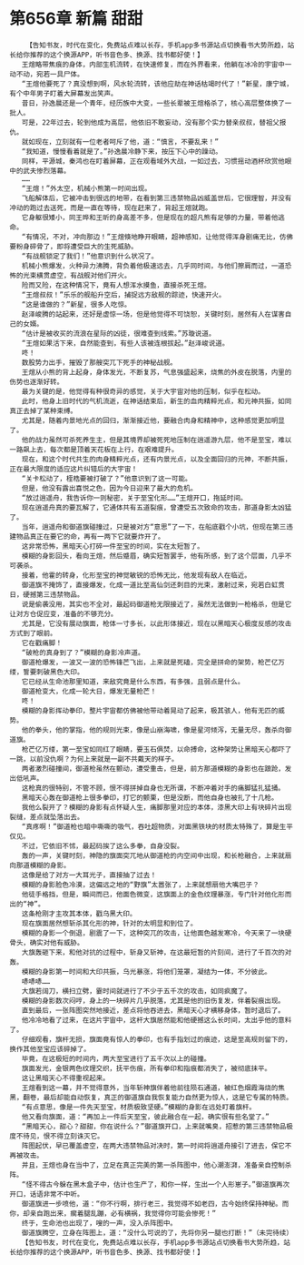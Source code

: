 # 第656章 新篇 甜甜
        【告知书友，时代在变化，免费站点难以长存，手机app多书源站点切换看书大势所趋，站长给你推荐的这个换源APP，听书音色多、换源、找书都好使！】
       王煊略带焦痕的身体，内部生机流转，在快速修复，而在外界看来，他躺在冰冷的宇宙中一动不动，宛若一具尸体。
       “王煊他要死了？真没想到啊，风水轮流转，该他应劫在神话枯竭时代了！”新星，康宁城，有个中年男子盯着大屏幕发出笑声。
       昔日，孙逸晨还是一个青年，经历族中大变，一些长辈被王煊格杀了，核心高层整体换了一批人。
       可是，22年过去，轮到他成为高层，他依旧不敢妄动，没有那个实力替亲叔叔，替祖父报仇。
       就如现在，立刻就有一位老者呵斥了他，道：“慎言，不要乱来！”
       “我知道，慢慢看着就是了。”孙逸晨冷静下来，按压下心中的躁动。
       同样，平源城，秦鸿也在盯着屏幕，正在观看域外大战，一如过去，习惯摇动酒杯欣赏他眼中的武夫惨烈落幕。
       ……
       “王煊！”外太空，机械小熊第一时间出现。
       飞船解体后，它被冲击到很远的地带，在看到第三违禁物品凶威盖世后，它很理智，并没有冲动的跑过去送死，而是一直在等待，现在赶来了，背起王煊就跑。
       它身躯很矮小，同王晔和王昕的身高差不多，但是现在的超凡熊有足够的力量，带着他逃命。
       “有情况，不对，冲向那边！”王煊倏地睁开眼睛，超神感知，让他觉得浑身剧痛无比，仿佛要粉身碎骨了，即将遭受巨大的生死威胁。
       “有战舰锁定了我们！”他意识到什么状况了。
       机械小熊爆发，火种异力沸腾，背负着他极速远去，几乎同时间，与他们擦肩而过，一道恐怖的光束横贯虚空，有战舰对他们开火。
       险而又险，在这种情况下，竟有人想浑水摸鱼，直接杀死王煊。
       “王煊叔叔！”乐乐的舰船升空后，捕捉远方敌舰的踪迹，快速开火。
       “这是谁做的？”新星，很多人吃惊。
       赵泽峻腾的站起来，还好是虚惊一场，但是他觉得不可饶恕，关键时刻，居然有人在谋害自己的女婿。
       “估计是被收买的流浪在星际的凶徒，很难查到线索。”苏璇说道。
       “王煊如果活下来，自然能查到，有些人该被连根拔起。”赵泽峻说道。
       咚！
       数股势力出手，摧毁了那艘突兀下死手的神秘战舰。
       王煊从小熊的背上起身，身体发光，不断复苏，气息强盛起来，烧焦的外皮在脱落，内里的伤势也逐渐好转。
       最为关键的是，他觉得有种很奇异的感觉，关于大宇宙对他的压制，似乎在松动。
       此时，他身上旧时代的气机流逝，在神话结束后，新生的血肉精粹光点，和元神共振，如同真正去掉了某种束缚。
       尤其是，随着内景地光点的回归，渐渐接近他，要融合肉身和精神中，这种感觉更加明显了。
       他的战力虽然可杀死养生主，但是其境界却被死死地压制在逍遥游九层，他不是至宝，难以一路飙上去，每次都是顶着天花板在上行，在艰难提升。
       现在，和这个时代共生的肉身精粹光点，还有内景光点，以及全面回归的元神，不断共振，正在最大限度的适应这片纠错后的大宇宙！
       “关卡松动了，桎梏要被打破了？”他意识到了这一可能。
       但是，他没有露出喜悦之色，因为今日迎来了最大的危机。
       “放过逍遥舟，我告诉你一则秘密，关于至宝化形……”王煊开口，拖延时间。
       现在逍遥舟真的要瓦解了，它通体共有五道裂痕，曾遭受五次致命的攻击，那道身影太凶猛了。
       当年，逍遥舟和御道旗碰撞过，只是被对方“意思”了一下，在船底戳个小坑，但现在第三违建物品真正在要它的命，再有一两下它就要炸开了。
       这非常恐怖，黑暗天心打碎一件至宝的时间，实在太短暂了。
       模糊的身影回头，看向王煊，然后蹙眉，确实短暂罢手，他有所感，到了这个层面，几乎不可袭杀。
       接着，他霍的转身，化形至宝的神觉敏锐的恐怖无比，他发现有敌人在临近。
       御道旗不掩饰了，直接爆发，化成一道比至高仙剑还刺目的光束，激射过来，宛若白虹贯日，硬撼第三违禁物品。
       说是偷袭没用，其实也不全对，最起码御道枪无限接近了，虽然无法做到一枪格杀，但是它让对方仓促应变，准备的不够充分。
       尤其是，它没有展动旗面，枪体一寸多长，以此形体接近，现在以黑暗天心极度反感的攻击方式到了眼前。
       它在戳痛脚！
       “破枪的真身到了？”模糊的身影冷声道。
       御道枪爆发，一波又一波的恐怖锋芒飞出，上来就是死磕，完全是拼命的架势，枪芒亿万缕，誓要刺破黑色大印。
       它已经从生命池那里知道，来敌究竟是什么东西，有多强，且弱点是什么。
       御道枪变大，化成一轮大日，爆发无量枪芒！
       咚！
       模糊的身影挥动拳印，整片宇宙都仿佛被他带动着晃动了起来，极其骇人，他有无匹的威势。
       他的拳头，他的掌指，他的规则光束，像是山崩海啸，像是星河倾泻，无量无尽，轰杀向御道旗。
       枪芒亿万缕，第一至宝如同红了眼睛，要玉石俱焚，以命搏命，这种架势让黑暗天心都吓了一跳，以前没仇啊？为何上来就是一副不共戴天的样子。
       两者激烈碰撞间，御道枪虽然在颤动，遭受重击，但是，前方那道模糊的身影也在踉跄，发出低吼声。
       这枪真的很特别，不管不顾，恨不得拼掉自身也无所谓，不断冲着对手的痛脚猛扎猛捅。
       黑暗天心轰在御道枪上很多拳印，打它的颤栗，但是没断，而他自身也被扎了十几枪。
       我他么裂开了？模糊的身影有点怀疑人生，痛脚那里对应的本体，漆黑大印上有块碎片出现裂缝，差点就坠落出去。
       “真疼啊！”御道枪也暗中嘶嘶的吸气，吞吐超物质，对面黑铁块的材质太特殊了，算是生平仅见。
       不过，它依旧不怵，最起码挨了这么多拳，自身没裂。
       轰的一声，关键时刻，神隐的旗面突兀地从御道枪的内空间中出现，和长枪融合，上来就扇向那道模糊的身影。
       这像是给了对方一大耳光子，直接抽了过去！
       模糊的身影脸色冷漠，这偏远之地的“野旗”太嚣张了，上来就想扇他大嘴巴子？
       他徒手格挡，但是，瞬间而已，他面色微变，这旗面上的金色纹理暴涨，专门针对他化形而出的“神”。
       这条枪刚才主攻其本体，戳乌黑大印。
       现在旗面居然想斩杀其化形的神，针对的太明显和到位了。
       模糊的身影一个倒退，剧震了一下，这种突兀的攻击，让他面色越发寒冷，今天来了一块硬骨头，确实对他有威胁。
       大旗轰砸下来，和他对抗的过程中，斩身又斩神，在这最短暂的片刻间，进行了千百次的对轰。
       模糊的身影第一时间和大印共振，乌光暴涨，将他们笼罩，凝结为一体，不分彼此。
       哧哧哧……
       大旗若阔刀，横扫立劈，霎时间就进行了不少于五千次的攻击，如同疯魔了。
       模糊的身影数次闷哼，身上的一块碎片几乎脱落，尤其是他的旧伤复发，伴着裂痕出现。
       直到最后，一张阵图突然地接近，差点将他吞进去，黑暗天心才横移身体，暂时退后了。
       他冷冷地看了过来，在这片宇宙中，这杆大旗居然能和他硬撼这么长时间，太出乎他的意料了。
       仔细观看，旗杆无损，旗面竟有惊人的拳印，也有手指划过的痕迹，这是至高规则留下的，换作其他至宝应该碎掉了。
       毕竟，在这极短的时间内，两大至宝进行了五千次以上的碰撞。
       旗面发光，金银两色纹理交织，抚平伤痕，所有拳印和指痕都消失了，被彻底抹平。
       这让黑暗天心不得重视起来。
       王煊看到这一幕，并不觉得意外，当年斩神旗伴着他前往陨石通道，被红色烟霞海烧的焦黑，翻卷，最后却能自动恢复，真正的御道旗自我恢复能力自然更为惊人，这是它专属的特质。
       “有点意思，像是一件先天至宝，材质极致坚硬。”模糊的身影在远处盯着旗杆。
       他又看向旗面，道：“再加上一件后天至宝，彼此融合在一起，确实很有些名堂了。”
       “黑暗天心，甜心？甜甜，你在说什么？”御道旗开口，上来就嘴臭，招惹的第三违禁物品极度不待见，恨不得立刻诛灭它。
       阵图起伏，早已覆盖虚空，在两大违禁物品对决时，第一时间将逍遥舟接引了进去，保它不再被攻击。
       并且，王煊也身在当中了，立足在真正完美的第一杀阵图中，他心潮澎湃，准备亲自控制杀阵。
       “怪不得古今躲在黑木盒子中，估计也生产了，和你一样，生出一个人形崽子。”御道旗再次开口，话语非常不中听。
       御道旗进一步喷他，道：“你不行啊，排行老三，我觉得不如老四，古今始终保持神秘。而你，却亲自跑出来，瘸着腿乱蹦，必有横祸，我觉得你可能会惨死！”
       终于，生命池也出现了，嗖的一声，没入杀阵图中。
       御道旗腾空，立身在阵图上，道：“没什么可说的了，先将你另一腿也打断！”（未完待续）
       【告知书友，时代在变化，免费站点难以长存，手机app多书源站点切换看书大势所趋，站长给你推荐的这个换源APP，听书音色多、换源、找书都好使！】
